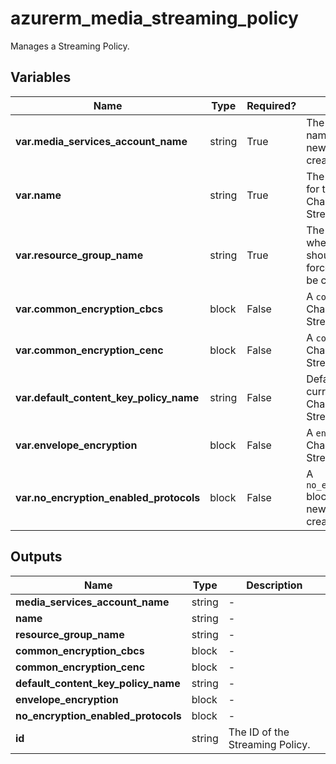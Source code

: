 # azurerm_media_streaming_policy

Manages a Streaming Policy.

## Variables

| Name | Type | Required? |  Description |
| ---- | ---- | --------- |  ----------- |
| **var.media_services_account_name** | string | True | The Media Services account name. Changing this forces a new Streaming Policy to be created. | 
| **var.name** | string | True | The name which should be used for this Streaming Policy. Changing this forces a new Streaming Policy to be created. | 
| **var.resource_group_name** | string | True | The name of the Resource Group where the Streaming Policy should exist. Changing this forces a new Streaming Policy to be created. | 
| **var.common_encryption_cbcs** | block | False | A `common_encryption_cbcs` block. Changing this forces a new Streaming Policy to be created. | 
| **var.common_encryption_cenc** | block | False | A `common_encryption_cenc` block. Changing this forces a new Streaming Policy to be created. | 
| **var.default_content_key_policy_name** | string | False | Default Content Key used by current Streaming Policy. Changing this forces a new Streaming Policy to be created. | 
| **var.envelope_encryption** | block | False | A `envelope_encryption` block. Changing this forces a new Streaming Policy to be created. | 
| **var.no_encryption_enabled_protocols** | block | False | A `no_encryption_enabled_protocols` block. Changing this forces a new Streaming Policy to be created. | 



## Outputs

| Name | Type | Description |
| ---- | ---- | --------- | 
| **media_services_account_name** | string  | - | 
| **name** | string  | - | 
| **resource_group_name** | string  | - | 
| **common_encryption_cbcs** | block  | - | 
| **common_encryption_cenc** | block  | - | 
| **default_content_key_policy_name** | string  | - | 
| **envelope_encryption** | block  | - | 
| **no_encryption_enabled_protocols** | block  | - | 
| **id** | string  | The ID of the Streaming Policy. | 